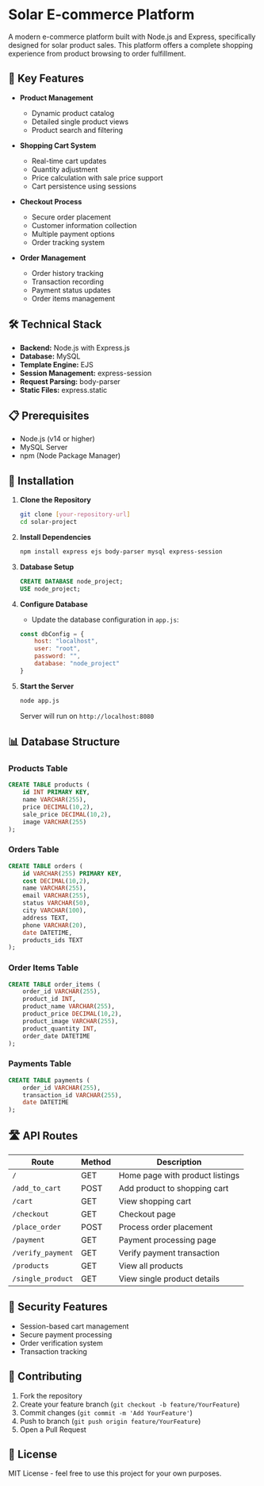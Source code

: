 # Solar E-commerce Platform

A modern e-commerce platform built with Node.js and Express, specifically designed for solar product sales. This platform offers a complete shopping experience from product browsing to order fulfillment.

## 🌟 Key Features

- **Product Management**
  - Dynamic product catalog
  - Detailed single product views
  - Product search and filtering

- **Shopping Cart System**
  - Real-time cart updates
  - Quantity adjustment
  - Price calculation with sale price support
  - Cart persistence using sessions

- **Checkout Process**
  - Secure order placement
  - Customer information collection
  - Multiple payment options
  - Order tracking system

- **Order Management**
  - Order history tracking
  - Transaction recording
  - Payment status updates
  - Order items management

## 🛠️ Technical Stack

- **Backend:** Node.js with Express.js
- **Database:** MySQL
- **Template Engine:** EJS
- **Session Management:** express-session
- **Request Parsing:** body-parser
- **Static Files:** express.static

## 📋 Prerequisites

- Node.js (v14 or higher)
- MySQL Server
- npm (Node Package Manager)

## 🚀 Installation

1. **Clone the Repository**
   ```bash
   git clone [your-repository-url]
   cd solar-project
   ```

2. **Install Dependencies**
   ```bash
   npm install express ejs body-parser mysql express-session
   ```

3. **Database Setup**
   ```sql
   CREATE DATABASE node_project;
   USE node_project;
   ```

4. **Configure Database**
   - Update the database configuration in `app.js`:
   ```javascript
   const dbConfig = {
       host: "localhost",
       user: "root",
       password: "",
       database: "node_project"
   }
   ```

5. **Start the Server**
   ```bash
   node app.js
   ```
   Server will run on `http://localhost:8080`

## 📊 Database Structure

### Products Table
```sql
CREATE TABLE products (
    id INT PRIMARY KEY,
    name VARCHAR(255),
    price DECIMAL(10,2),
    sale_price DECIMAL(10,2),
    image VARCHAR(255)
);
```

### Orders Table
```sql
CREATE TABLE orders (
    id VARCHAR(255) PRIMARY KEY,
    cost DECIMAL(10,2),
    name VARCHAR(255),
    email VARCHAR(255),
    status VARCHAR(50),
    city VARCHAR(100),
    address TEXT,
    phone VARCHAR(20),
    date DATETIME,
    products_ids TEXT
);
```

### Order Items Table
```sql
CREATE TABLE order_items (
    order_id VARCHAR(255),
    product_id INT,
    product_name VARCHAR(255),
    product_price DECIMAL(10,2),
    product_image VARCHAR(255),
    product_quantity INT,
    order_date DATETIME
);
```

### Payments Table
```sql
CREATE TABLE payments (
    order_id VARCHAR(255),
    transaction_id VARCHAR(255),
    date DATETIME
);
```

## 🛣️ API Routes

| Route | Method | Description |
|-------|--------|-------------|
| `/` | GET | Home page with product listings |
| `/add_to_cart` | POST | Add product to shopping cart |
| `/cart` | GET | View shopping cart |
| `/checkout` | GET | Checkout page |
| `/place_order` | POST | Process order placement |
| `/payment` | GET | Payment processing page |
| `/verify_payment` | GET | Verify payment transaction |
| `/products` | GET | View all products |
| `/single_product` | GET | View single product details |

## 🔐 Security Features

- Session-based cart management
- Secure payment processing
- Order verification system
- Transaction tracking

## 🤝 Contributing

1. Fork the repository
2. Create your feature branch (`git checkout -b feature/YourFeature`)
3. Commit changes (`git commit -m 'Add YourFeature'`)
4. Push to branch (`git push origin feature/YourFeature`)
5. Open a Pull Request

## 📝 License

MIT License - feel free to use this project for your own purposes.
